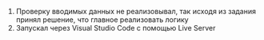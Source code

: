 1) Проверку вводимых данных не реализовывал, так исходя из задания принял решение, что главное реализовать логику
2) Запускал через Visual Studio Code с помощью Live Server
